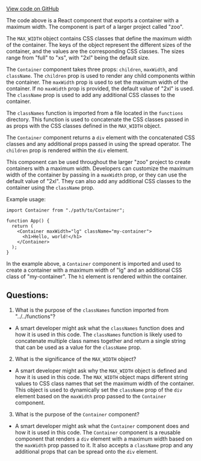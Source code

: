 [View code on GitHub](zoo-labs/zoo/blob/master/core/src/components/Container/index.tsx)

The code above is a React component that exports a container with a maximum width. The component is part of a larger project called "zoo". 

The `MAX_WIDTH` object contains CSS classes that define the maximum width of the container. The keys of the object represent the different sizes of the container, and the values are the corresponding CSS classes. The sizes range from "full" to "xs", with "2xl" being the default size.

The `Container` component takes three props: `children`, `maxWidth`, and `className`. The `children` prop is used to render any child components within the container. The `maxWidth` prop is used to set the maximum width of the container. If no `maxWidth` prop is provided, the default value of "2xl" is used. The `className` prop is used to add any additional CSS classes to the container.

The `classNames` function is imported from a file located in the `functions` directory. This function is used to concatenate the CSS classes passed in as props with the CSS classes defined in the `MAX_WIDTH` object.

The `Container` component returns a `div` element with the concatenated CSS classes and any additional props passed in using the spread operator. The `children` prop is rendered within the `div` element.

This component can be used throughout the larger "zoo" project to create containers with a maximum width. Developers can customize the maximum width of the container by passing in a `maxWidth` prop, or they can use the default value of "2xl". They can also add any additional CSS classes to the container using the `className` prop. 

Example usage:

```
import Container from "./path/to/Container";

function App() {
  return (
    <Container maxWidth="lg" className="my-container">
      <h1>Hello, world!</h1>
    </Container>
  );
}
```

In the example above, a `Container` component is imported and used to create a container with a maximum width of "lg" and an additional CSS class of "my-container". The `h1` element is rendered within the container.
## Questions: 
 1. What is the purpose of the `classNames` function imported from "../../functions"?
- A smart developer might ask what the `classNames` function does and how it is used in this code. The `classNames` function is likely used to concatenate multiple class names together and return a single string that can be used as a value for the `className` prop.

2. What is the significance of the `MAX_WIDTH` object?
- A smart developer might ask why the `MAX_WIDTH` object is defined and how it is used in this code. The `MAX_WIDTH` object maps different string values to CSS class names that set the maximum width of the container. This object is used to dynamically set the `className` prop of the `div` element based on the `maxWidth` prop passed to the `Container` component.

3. What is the purpose of the `Container` component?
- A smart developer might ask what the `Container` component does and how it is used in this code. The `Container` component is a reusable component that renders a `div` element with a maximum width based on the `maxWidth` prop passed to it. It also accepts a `className` prop and any additional props that can be spread onto the `div` element.